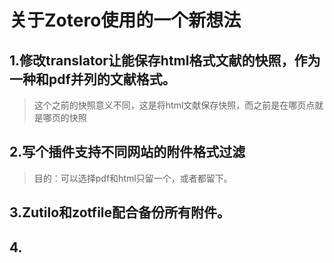 # 关于Zotero使用的一个新想法

## 1.修改translator让能保存html格式文献的快照，作为一种和pdf并列的文献格式。
> 这个之前的快照意义不同，这是将html文献保存快照，而之前是在哪页点就是哪页的快照

## 2.写个插件支持不同网站的附件格式过滤
> 目的：可以选择pdf和html只留一个，或者都留下。

## 3.Zutilo和zotfile配合备份所有附件。

## 4.
